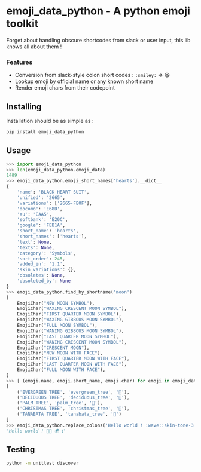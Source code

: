 # emoji_data_python - A python emoji toolkit

Forget about handling obscure shortcodes from slack or user input, this lib knows all about them !

### Features

* Conversion from slack-style colon short codes : `:smiley:` ⇒ 😃
* Lookup emoji by official name or any known short name
* Render emoji chars from their codepoint

## Installing

Installation should be as simple as :

```bash
pip install emoji_data_python
```

## Usage
```python
>>> import emoji_data_python
>>> len(emoji_data_python.emoji_data)
1489
>>> emoji_data_python.emoji_short_names['hearts'].__dict__
{
    'name': 'BLACK HEART SUIT',
    'unified': '2665',
    'variations': ['2665-FE0F'],
    'docomo': 'E68D',
    'au': 'EAA5',
    'softbank': 'E20C',
    'google': 'FEB1A',
    'short_name': 'hearts',
    'short_names': ['hearts'],
    'text': None,
    'texts': None,
    'category': 'Symbols',
    'sort_order': 245,
    'added_in': '1.1',
    'skin_variations': {},
    'obsoletes': None,
    'obsoleted_by': None
}
>>> emoji_data_python.find_by_shortname('moon')
[
    EmojiChar("NEW MOON SYMBOL"),
    EmojiChar("WAXING CRESCENT MOON SYMBOL"),
    EmojiChar("FIRST QUARTER MOON SYMBOL"),
    EmojiChar("WAXING GIBBOUS MOON SYMBOL"),
    EmojiChar("FULL MOON SYMBOL"),
    EmojiChar("WANING GIBBOUS MOON SYMBOL"),
    EmojiChar("LAST QUARTER MOON SYMBOL"),
    EmojiChar("WANING CRESCENT MOON SYMBOL"),
    EmojiChar("CRESCENT MOON"),
    EmojiChar("NEW MOON WITH FACE"),
    EmojiChar("FIRST QUARTER MOON WITH FACE"),
    EmojiChar("LAST QUARTER MOON WITH FACE"),
    EmojiChar("FULL MOON WITH FACE"),
]
>>> [ (emoji.name, emoji.short_name, emoji.char) for emoji in emoji_data_python.find_by_name('tree')]
[
    ('EVERGREEN TREE', 'evergreen_tree', '🌲'),
    ('DECIDUOUS TREE', 'deciduous_tree', '🌳'),
    ('PALM TREE', 'palm_tree', '🌴'),
    ('CHRISTMAS TREE', 'christmas_tree', '🎄'),
    ('TANABATA TREE', 'tanabata_tree', '🎋')
]
>>> emoji_data_python.replace_colons('Hello world ! :wave::skin-tone-3: :earth_africa: :exclamation:')
'Hello world ! 👋🏼 🌍 ❗'
```

## Testing

```bash
python -m unittest discover
```

